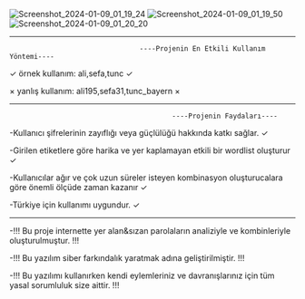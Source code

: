 
![Screenshot_2024-01-09_01_19_24](https://github.com/cakuge/jackal/assets/93228791/9dff55a8-03fc-4f4c-8e5f-21b330de89f6)
![Screenshot_2024-01-09_01_19_50](https://github.com/cakuge/jackal/assets/93228791/27f8c2d6-6a94-4393-82f4-931c7d788f05)
![Screenshot_2024-01-09_01_20_20](https://github.com/cakuge/jackal/assets/93228791/98c0da09-d204-409e-8a40-ff676fc3b320)


________________________________________________________________________________________________________________

                                    ----Projenin En Etkili Kullanım Yöntemi----

<!--Sadece etiketler girerek kullanınız. -->

✓ örnek kullanım: ali,sefa,tunc ✓

× yanlış kullanım: ali195,sefa31,tunc_bayern ×

________________________________________________________________________________________________________________

                                            ----Projenin Faydaları----

-Kullanıcı şifrelerinin zayıflığı veya güçlülüğü hakkında katkı sağlar. ✓

-Girilen etiketlere göre harika ve yer kaplamayan etkili bir wordlist oluşturur ✓

-Kullanıcılar ağır ve çok uzun süreler isteyen kombinasyon oluşturucalara göre önemli ölçüde zaman kazanır ✓

-Türkiye için kullanımı uygundur. ✓

________________________________________________________________________________________________________________

-!!! Bu proje internette yer alan&sızan parolaların analiziyle ve kombinleriyle oluşturulmuştur. !!!

-!!! Bu yazılım siber farkındalık yaratmak adına geliştirilmiştir.  !!!

-!!! Bu yazılımı kullanırken kendi eylemleriniz ve davranışlarınız için tüm yasal sorumluluk size aittir. !!!
